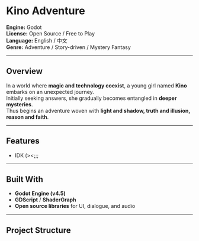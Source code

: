 # Kino Adventure

**Engine:** Godot  
**License:** Open Source / Free to Play  
**Language:** English / 中文  
**Genre:** Adventure / Story-driven / Mystery Fantasy  

---

## Overview

In a world where **magic and technology coexist**, a young girl named **Kino** embarks on an unexpected journey.  
Initially seeking answers, she gradually becomes entangled in **deeper mysteries**.  
Thus begins an adventure woven with **light and shadow, truth and illusion, reason and faith**.

---

## Features

- IDK (><;;;

---

## Built With

- **Godot Engine (v4.5)**  
- **GDScript** / **ShaderGraph**  
- **Open source libraries** for UI, dialogue, and audio  

---

## Project Structure
